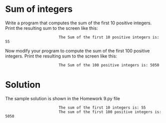 # Sum of integers

Write a program that computes the sum of the first 10 positive integers. Print the resulting sum to the screen like this: 

                            The Sum of the first 10 positive integers is: 55

Now modify your program to compute the sum of the first 100 positive integers. Print the resulting sum to the screen like this:
                           
                            The Sum of the 100 positive integers is: 5050

# Solution

The sample solution is shown in the Homework 9.py file 

                            The sum of the first 10 integers is: 55
                            The sum of the first 100 positive integers is: 5050
